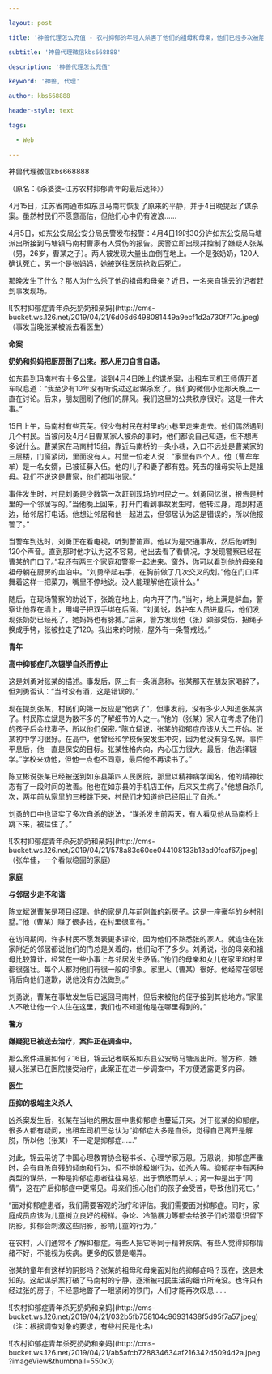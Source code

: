 ---
layout: post
title: '神兽代理怎么充值 - 农村抑郁的年轻人杀害了他们的祖母和母亲，他们已经多次被阻止自杀。'
subtitle: '神兽代理微信kbs668888'
description: '神兽代理怎么充值'
keyword: '神兽, 代理'
author: kbs668888
header-style: text
tags:
  - Web
---
神兽代理微信kbs668888

（原名：《杀婆婆-江苏农村抑郁青年的最后选择》）

4月15日，江苏省南通市如东县马南村恢复了原来的平静，并于4日晚提起了谋杀案。虽然村民们不愿意高估，但他们心中仍有波浪……

4月5日，如东公安局公安分局民警发布报警：4月4日19时30分许如东公安局马塘派出所接到马塘镇马南村曹家有人受伤的报告。民警立即出现并控制了嫌疑人张某（男，26岁，曹某之子）。两人被发现大量出血倒在地上。一个是张奶奶，120人确认死亡，另一个是张妈妈，她被送往医院抢救后死亡。

那晚发生了什么？那人为什么杀了他的祖母和母亲？近日，一名来自锦云的记者赶到事发现场。

![农村抑郁症青年杀死奶奶和亲妈](http://cms-
bucket.ws.126.net/2019/04/21/6d06d6498081449a9ecf1d2a730f717c.jpeg)  
（事发当晚张某被派去看医生）

 **命案**

 **奶奶和妈妈把厨房倒了出来。那人用刀自言自语。**

如东县到玛南村有十多公里。谈到4月4日晚上的谋杀案，出租车司机王师傅开着车叹息道：“我至少有10年没有听说过这起谋杀案了。我们的微信小组那天晚上一直在讨论。后来，朋友圈刷了他们的屏风。我们这里的公共秩序很好。这是一件大事。”

15日上午，马南村有些荒芜。很少有村民在村里的小巷里走来走去。他们偶然遇到几个村民。当被问及4月4日曹某家人被杀的事时，他们都说自己知道，但不想再多说什么。曹某家在马南村15组，靠近马南桥的一条小巷，入口不远处是曹某家的三层楼，门窗紧闭，里面没有人。村里一位老人说：“家里有四个人。他（曹牟牟牟）是一名女婿，已被征募入伍。他的儿子和妻子都有姓。死去的祖母实际上是祖母。我们不说这是曹家，他们都叫张家。”

事件发生时，村民刘勇是少数第一次赶到现场的村民之一。刘勇回忆说，报告是村里的一个邻居写的。”当他晚上回来，打开门看到事故发生时，他转过身，跑到村道边，给邻居打电话。他想让邻居和他一起进去，但邻居认为这是错误的，所以他报警了。”

当警车到达时，刘勇正在看电视，听到警笛声。他以为是交通事故，然后他听到120个声音。直到那时他才认为这不容易。他出去看了看情况，才发现警察已经在曹某的门口了。”我还有两三个家庭和警察一起进来。窗外，你可以看到他的母亲和祖母躺在厨房的血泊中。“刘勇举起右手，在胸前做了几次交叉的划。”他在门口挥舞着这样一把菜刀，嘴里不停地说。没人能理解他在读什么。”

随后，在现场警察的劝说下，张跪在地上，向内开了门。”当时，地上满是鲜血，警察让他靠在墙上，用绳子把双手绑在后面。“刘勇说，救护车人员进屋后，他们发现张奶奶已经死了，她妈妈也有脉搏。”后来，警方发现他（张）颈部受伤，把绳子换成手铐，张被拉走了120。我出来的时候，屋外有一条警戒线。”

 **青年**

 **高中抑郁症几次辍学自杀而停止**

这是刘勇对张某的描述。事发后，网上有一条消息称，张某那天在朋友家喝醉了，但刘勇否认：“当时没有酒，这是错误的。”

现在提到张某，村民们的第一反应是“他病了”，但事发前，没有多少人知道张某病了。村民陈立斌是为数不多的了解细节的人之一。”他的（张某）家人在考虑了他们的孩子后会找妻子，所以他们保密。”陈立斌说，张某的抑郁症应该从大二开始。张某初中学习很好。在高中，他曾经和学校保安发生冲突，因为他没有穿名牌。事件平息后，他一直是保安的目标。张某性格内向，内心压力很大。最后，他选择辍学。”学校来劝他，但他一点也不同意，最后他不再读书了。”

陈立彬说张某已经被送到如东县第四人民医院，那里以精神病学闻名，他的精神状态有了一段时间的改善。他也在如东县的手机店工作，后来又生病了。”他想自杀几次，两年前从家里的三楼跳下来，村民们才知道他已经阻止了自杀。”

刘勇的口中也证实了多次自杀的说法，“谋杀发生前两天，有人看见他从马南桥上跳下来，被拦住了。”

![农村抑郁症青年杀死奶奶和亲妈](http://cms-
bucket.ws.126.net/2019/04/21/578a83c60ce044108133b13ad0fcaf67.jpeg)  
（张牟佳，一个看似稳固的家庭）

 **家庭**

 **与邻居少走不和谐**

陈立斌说曹某是项目经理。他的家是几年前刚盖的新房子。这是一座豪华的乡村别墅。”他（曹某）赚了很多钱，在村里很富有。”

在访问期间，许多村民不愿发表更多评论，因为他们不熟悉张的家人。就连住在张家附近的邻居都说他们的门总是关着的，他们动不了多少。刘勇说，张的母亲和祖母比较算计，经常在一些小事上与邻居发生矛盾。”他们的母亲和女儿在家里和村里都很强壮。每个人都对他们有很一般的印象。家里人（曹某）很好。他经常在邻居背后向他们道歉，说他没有办法做到。”

刘勇说，曹某在事故发生后已返回马南村，但后来被他的侄子接到其他地方。”家里人不敢让他一个人住在这里，我们也不知道他是在哪里得到的。”

 **警方**

 **嫌疑犯已被送去治疗，案件正在调查中。**

那么案件进展如何？16日，锦云记者联系如东县公安局马塘派出所。警方称，嫌疑人张某已在医院接受治疗，此案正在进一步调查中，不方便透露更多内容。

 **医生**

 **压抑的极端主义杀人**

凶杀案发生后，张某在当地的朋友圈中患抑郁症也蔓延开来，对于张某的抑郁症，很多人都有疑问，出租车司机王总认为“抑郁症大多是自杀，觉得自己离开是解脱，所以他（张某）不一定是抑郁症……”

对此，锦云采访了中国心理教育协会秘书长、心理学家万恩。万恩说，抑郁症严重时，会有自杀自残的倾向和行为，但不排除极端行为，如杀人等。抑郁症中有两种类型的谋杀，一种是抑郁症患者往往易怒，出于愤怒而杀人；另一种是出于“同情”，这在产后抑郁症中更常见。母亲们担心他们的孩子会受苦，导致他们死亡。”

“面对抑郁症患者，我们需要客观的治疗和评估。我们需要面对抑郁症。同时，家庭成员应该为儿童树立良好的榜样。争论、冷酷暴力等都会给孩子们的潜意识留下阴影。抑郁会刺激这些阴影，影响儿童的行为。”

在农村，人们通常不了解抑郁症。有些人把它等同于精神疾病。有些人觉得抑郁情绪不好，不能视为疾病。更多的反馈是嘲弄。

张某的童年有这样的阴影吗？张某的祖母和母亲面对他的抑郁症吗？现在，这是未知的。这起谋杀案打破了马南村的宁静，逐渐被村民生活的细节所淹没。也许只有经过张的房子，不经意地瞥了一眼紧闭的铁门，人们才能再次叹息……

![农村抑郁症青年杀死奶奶和亲妈](http://cms-
bucket.ws.126.net/2019/04/21/032b5fb758104c96931438f5d95f7a57.jpeg)  
（注：根据调查对象的要求，有些村民是化名）

![农村抑郁症青年杀死奶奶和亲妈](http://cms-
bucket.ws.126.net/2019/04/21/ab5afcb728834634af216342d5094d2a.jpeg?imageView&thumbnail=550x0)

